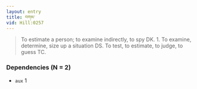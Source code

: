 ```yaml
---
layout: entry
title: བགམ་
vid: Hill:0257
---
```

> To estimate a person; to examine indirectly, to spy DK\. 1\. To examine, determine, size up a situation DS\. To test, to estimate, to judge, to guess TC\.


### Dependencies (N = 2)
* `aux` 1
